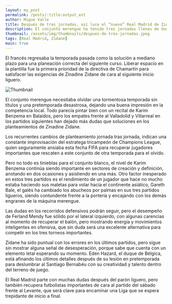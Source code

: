 ```yaml
---
layout: my_post
permalink: /posts/:title:output_ext
author: Migue Valle
title: Después de tres jornadas, así luce el “nuevo” Real Madrid de Zidane.
description: El conjunto merengue ha tenido tres jornadas llenas de dudas y lesiones, pero no todo es oscuridad.
thumbnail: /assets/img/thumbnails/despues-de-tres-jornadas.jpeg
tags: [Real Madrid, Zidane]
main: true
---
```


El francés regresaba la temporada pasada como la solución a mediano plazo para una planeación correcta del siguiente curso. Liberar espacio en la plantilla fue la primera prioridad de la directiva de Chamartín para satisfacer las exigencias de Zinadine Zidane de cara al siguiente inicio liguero. 

<img src="{{page.thumbnail}}" alt="Thumbnail" class="img-thumbnail blog-image box-shadow">

El conjunto merengue necesitaba olvidar una tormentosa temporada sin títulos y una pretemporada desastrosa, dejando una buena impresión en la competencia local. Todo parecía pintar bien con un recital de Karim Benzema en Balaídos, pero los empates frente al Valladolid y Villarreal en los partidos siguientes han dejado más dudas que soluciones en los planteamientos de Zinadine Zidane. 

Los recurrentes cambios de planteamiento jornada tras jornada, indican una constante improvisación del estratega tricampeón de Champions League, quien seguramente ansiaba esta fecha FIFA para recuperar jugadores importantes que rescaten a este conjunto de otra temporada para el olvido. 

Pero no todo es tinieblas para el conjunto blanco, el nivel de Karim Benzema continúa siendo importante en sectores de creación y definición, anotando en dos ocasiones y asistiendo en una más. Otro factor inesperado en estos tres partidos es el rendimiento de un jugador que hace no mucho estaba haciendo sus maletas para volar hacia el continente asiático, Gareth Bale, el galés ha cambiado los abucheos por palmas en sus tres partidos ligueros, siendo contundente frente a la portería y encajando con los demás engranes de la máquina merengue. 

Las dudas en los recorridos defensivos podrán seguir, pero el desempeño de Ferland Mendy fue sólido por el lateral izquierdo, con algunas carencias al momento de recuperar el balón, pero mostrando energía y movimientos inteligentes en ofensiva, que sin duda será una excelente alternativa para competir en los tres torneos importantes. 

Zidane ha sido puntual con los errores en los últimos partidos, pero sigue sin mostrar alguna señal de desesperación, porque sabe que cuenta con un elemento letal esperando su momento. Eden Hazard, el duque de Bélgica, está afinando los últimos detalles después de su lesión en pretemporada para deslumbrar al Santiago Bernabéu con su creatividad y talento dentro del terreno de juego. 

El Real Madrid parte con muchas dudas después del parón liguero, pero también recupera futbolistas importantes de cara al partido del sábado frente al Levante, que será clave para encaminar una Liga que se espera trepidante de inicio a final.  

